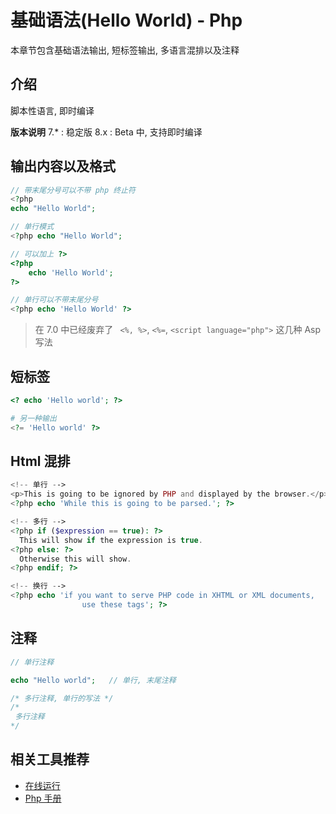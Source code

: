 # 基础语法(Hello World) - Php

本章节包含基础语法输出, 短标签输出, 多语言混排以及注释

## 介绍

脚本性语言, 即时编译

**版本说明**
7.*  : 稳定版
8.x  : Beta 中, 支持即时编译

## 输出内容以及格式

```php
// 带末尾分号可以不带 php 终止符
<?php
echo "Hello World";

// 单行模式
<?php echo "Hello World";

// 可以加上 ?>
<?php
    echo 'Hello World';
?>

// 单行可以不带末尾分号
<?php echo 'Hello World' ?>
```

> 在 7.0 中已经废弃了 ` <%, %>`, `<%=`, `<script language="php">` 这几种 Asp 写法


## 短标签
```php
<? echo 'Hello world'; ?>

# 另一种输出
<?= 'Hello world' ?>
```


## Html 混排

```php
<!-- 单行 -->
<p>This is going to be ignored by PHP and displayed by the browser.</p>
<?php echo 'While this is going to be parsed.'; ?>

<!-- 多行 -->
<?php if ($expression == true): ?>
  This will show if the expression is true.
<?php else: ?>
  Otherwise this will show.
<?php endif; ?>

<!-- 换行 -->
<?php echo 'if you want to serve PHP code in XHTML or XML documents,
                use these tags'; ?>
```

## 注释

```php
// 单行注释

echo "Hello world";   // 单行, 末尾注释

/* 多行注释, 单行的写法 */
/* 
 多行注释 
*/
```

## 相关工具推荐

- [在线运行](https://tool.lu/coderunner/)
- [Php 手册](https://www.php.net/manual/zh/)
